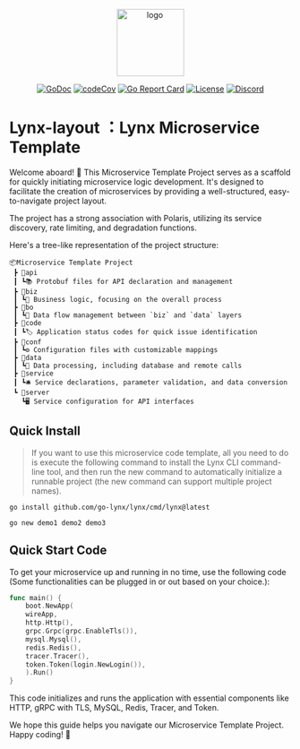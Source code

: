 <p align="center"><a href="https://go-lynx.cn/" target="_blank"><img width="120" src="https://avatars.githubusercontent.com/u/150900434?s=250&u=8f8e9a5d1fab6f321b4aa350283197fc1d100efa&v=4" alt="logo"></a></p>

<p align="center">
<a href="https://pkg.go.dev/github.com/go-lynx/lynx"><img src="https://pkg.go.dev/badge/github.com/go-lynx/lynx/v2" alt="GoDoc"></a>
<a href="https://codecov.io/gh/go-lynx/lynx"><img src="https://codecov.io/gh/go-lynx/lynx/master/graph/badge.svg" alt="codeCov"></a>
<a href="https://goreportcard.com/report/github.com/go-lynx/lynx"><img src="https://goreportcard.com/badge/github.com/go-lynx/lynx" alt="Go Report Card"></a>
<a href="https://github.com/go-lynx/lynx/blob/main/LICENSE"><img src="https://img.shields.io/github/license/go-lynx/lynx" alt="License"></a>
<a href="https://discord.gg/2vq2Zsqq"><img src="https://img.shields.io/discord/1174545542689337497?label=chat&logo=discord" alt="Discord"></a>
</p>


# Lynx-layout ：Lynx Microservice Template 

Welcome aboard! 🎉 This Microservice Template Project serves as a scaffold for quickly initiating microservice logic development. It's designed to facilitate the creation of microservices by providing a well-structured, easy-to-navigate project layout.

The project has a strong association with Polaris, utilizing its service discovery, rate limiting, and degradation functions.

Here's a tree-like representation of the project structure:

```
📦Microservice Template Project
 ┣ 📂api
 ┃ ┗📚 Protobuf files for API declaration and management
 ┣ 📂biz
 ┃ ┗🏢 Business logic, focusing on the overall process
 ┣ 📂bo
 ┃ ┗🔄 Data flow management between `biz` and `data` layers
 ┣ 📂code
 ┃ ┗🏷 Application status codes for quick issue identification
 ┣ 📂conf
 ┃ ┗⚙️ Configuration files with customizable mappings
 ┣ 📂data
 ┃ ┗💽 Data processing, including database and remote calls
 ┣ 📂service
 ┃ ┗🛎️ Service declarations, parameter validation, and data conversion
 ┗ 📂server
   ┗🖥️ Service configuration for API interfaces
```

## Quick Install

> If you want to use this microservice code template, all you need to do is execute the following command to install the Lynx CLI command-line tool, and then run the new command to automatically initialize a runnable project (the new command can support multiple project names).

```shell
go install github.com/go-lynx/lynx/cmd/lynx@latest
```

```shell
go new demo1 demo2 demo3
```

## Quick Start Code

To get your microservice up and running in no time, use the following code (Some functionalities can be plugged in or out based on your choice.):

```go
func main() {
    boot.NewApp(
    wireApp,
    http.Http(),
    grpc.Grpc(grpc.EnableTls()),
    mysql.Mysql(),
    redis.Redis(),
    tracer.Tracer(),
    token.Token(login.NewLogin()),
    ).Run()
}
```

This code initializes and runs the application with essential components like HTTP, gRPC with TLS, MySQL, Redis, Tracer, and Token.

We hope this guide helps you navigate our Microservice Template Project. Happy coding! 🎉